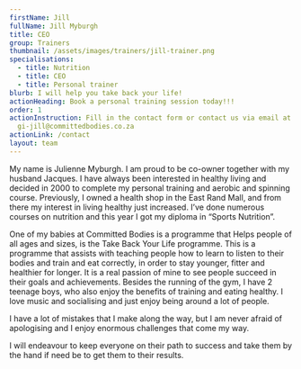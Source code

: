 ```yaml
---
firstName: Jill
fullName: Jill Myburgh
title: CEO
group: Trainers
thumbnail: /assets/images/trainers/jill-trainer.png
specialisations:
  - title: Nutrition
  - title: CEO
  - title: Personal trainer
blurb: I will help you take back your life!
actionHeading: Book a personal training session today!!!
order: 1
actionInstruction: Fill in the contact form or contact us via email at
  gi-jill@committedbodies.co.za
actionLink: /contact
layout: team
---
```

My name is Julienne Myburgh. I am proud to be co-owner together with my husband Jacques.
I have always been interested in healthy living and decided in 2000 to complete my personal training and aerobic and spinning course. Previously, I owned a health shop in the East Rand Mall, and from there my interest in living healthy just increased. I’ve done numerous courses on nutrition and this year I got my diploma in “Sports Nutrition”.

One of my babies at Committed Bodies is a programme that Helps people of all ages and sizes, is the Take Back Your Life programme. This is a programme that assists with teaching people how to learn to listen to their bodies and train and eat correctly, in order to stay younger, fitter and healthier for longer. It is a real passion of mine to see people succeed in their goals and achievements.
Besides the running of the gym, I have 2 teenage boys, who also enjoy the benefits of training and eating healthy. I love music and socialising and just enjoy being around a lot of people.

I have a lot of mistakes that I make along the way, but I am never afraid of apologising and I enjoy enormous challenges that come my way.

I will endeavour to keep everyone on their path to success and take them by the hand if need be to get them to their results.